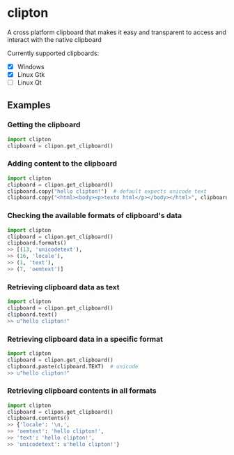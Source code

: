 # clipton
A cross platform clipboard that makes it easy and transparent to access and interact with the native clipboard

Currently supported clipboards:
- [x] Windows
- [x] Linux Gtk
- [ ] Linux Qt

## Examples

### Getting the clipboard
```python
import clipton
clipboard = clipon.get_clipboard()
````

### Adding content to the clipboard
```python
import clipton
clipboard = clipon.get_clipboard()
clipboard.copy("hello clipton!")  # default expects unicode text
clipboard.copy("<html><body><p>texto html</p></body></html>", clipboard.HTML)  # specifying the data format (html)
```

### Checking the available formats of clipboard's data
```python
import clipton
clipboard = clipon.get_clipboard()
clipboard.formats()
>> [(13, 'unicodetext'),
>> (16, 'locale'),
>> (1, 'text'),
>> (7, 'oemtext')]
```

### Retrieving clipboard data as text
```python
import clipton
clipboard = clipon.get_clipboard()
clipboard.text()
>> u"hello clipton!"
```

### Retrieving clipboard data in a specific format
```python
import clipton
clipboard = clipon.get_clipboard()
clipboard.paste(clipboard.TEXT)  # unicode
>> u"hello clipton!"
```

### Retrieving clipboard contents in all formats
```python
import clipton
clipboard = clipon.get_clipboard()
clipboard.contents()
>> {'locale': '\n,',
>> 'oemtext': 'hello clipton!',
>> 'text': 'hello clipton!',
>> 'unicodetext': u'hello clipton!'}
```

